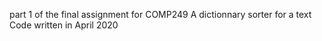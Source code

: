 part 1 of the final assignment for COMP249
A dictionnary sorter for a text
Code written in April 2020
